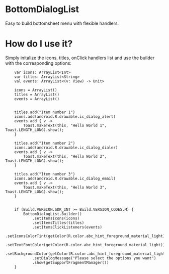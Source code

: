 # BottomDialogList

Easy to build bottomsheet menu with flexible handlers.



# How do I use it?

Simply initalize the icons, titles, onClick handlers list and use the builder with the corresponding options:

        var icons: ArrayList<Int>
        var titles: ArrayList<String>
        val events: ArrayList<(v: View) -> Unit>

        icons = ArrayList()
        titles = ArrayList()
        events = ArrayList()


        titles.add("Item number 1")
        icons.add(android.R.drawable.ic_dialog_alert)
        events.add { v ->
            Toast.makeText(this, "Hello World 1", Toast.LENGTH_LONG).show();
        }

        titles.add("Item number 2")
        icons.add(android.R.drawable.ic_dialog_dialer)
        events.add { v ->
            Toast.makeText(this, "Hello World 2", Toast.LENGTH_LONG).show();
        }

        titles.add("Item number 3")
        icons.add(android.R.drawable.ic_dialog_email)
        events.add { v ->
            Toast.makeText(this, "Hello World 3", Toast.LENGTH_LONG).show();
        }


        if (Build.VERSION.SDK_INT >= Build.VERSION_CODES.M) {
            BottomDialogList.Builder()
                .setItemsIcons(icons)
                .setItemsTitles(titles)
                .setItemsClickListeners(events)
                .setIconsColorTint(getColor(R.color.abc_hint_foreground_material_light))
                .setTextFontColor(getColor(R.color.abc_hint_foreground_material_light))
                .setBackgroundColor(getColor(R.color.abc_hint_foreground_material_light))
                .setDialogMessage("Please select the options you want")
                .show(getSupportFragmentManager())
        }
